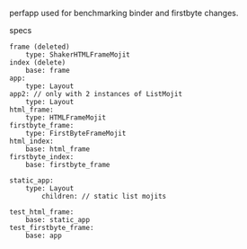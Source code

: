 

perfapp used for benchmarking binder and firstbyte changes.


specs

    frame (deleted)
        type: ShakerHTMLFrameMojit
    index (delete)
        base: frame
    app:
        type: Layout
    app2: // only with 2 instances of ListMojit
        type: Layout
    html_frame:
        type: HTMLFrameMojit
    firstbyte_frame:
        type: FirstByteFrameMojit
    html_index:
        base: html_frame
    firstbyte_index:
        base: firstbyte_frame

    static_app:
        type: Layout
            children: // static list mojits

    test_html_frame:
        base: static_app
    test_firstbyte_frame:
        base: app





